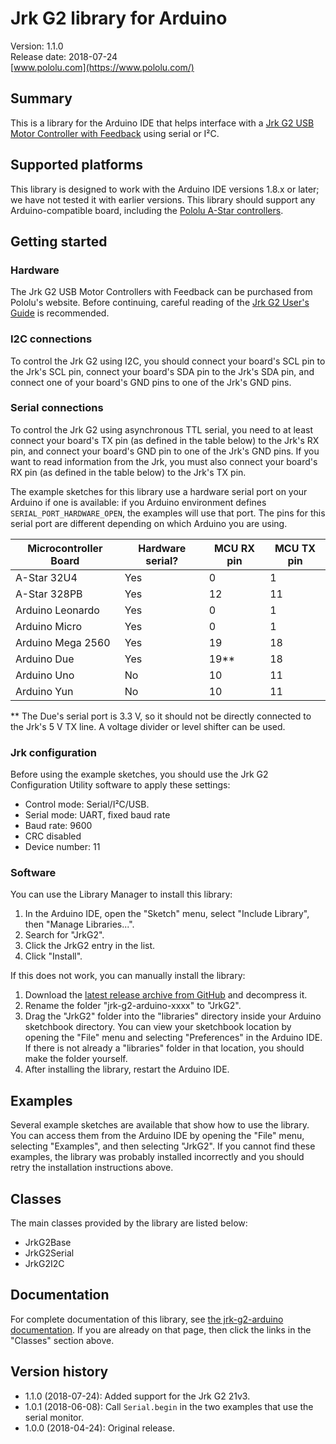 # Jrk G2 library for Arduino

Version: 1.1.0<br>
Release date: 2018-07-24<br>
[www.pololu.com](https://www.pololu.com/)

## Summary

This is a library for the Arduino IDE that helps interface with a
[Jrk G2 USB Motor Controller with Feedback][jrk]
using serial or I&sup2;C.

## Supported platforms

This library is designed to work with the Arduino IDE versions 1.8.x or later;
we have not tested it with earlier versions.  This library should support any
Arduino-compatible board, including the [Pololu A-Star controllers][a-star].

## Getting started

### Hardware

The Jrk G2 USB Motor Controllers with Feedback can be purchased from Pololu's
website.  Before continuing, careful reading of the [Jrk G2 User's Guide][guide]
is recommended.

### I2C connections

To control the Jrk G2 using I2C, you should connect your board's SCL pin to the
Jrk's SCL pin, connect your board's SDA pin to the Jrk's SDA pin, and connect
one of your board's GND pins to one of the Jrk's GND pins.

### Serial connections

To control the Jrk G2 using asynchronous TTL serial, you need to at least
connect your board's TX pin (as defined in the table below) to the Jrk's RX pin,
and connect your board's GND pin to one of the Jrk's GND pins.  If you want to
read information from the Jrk, you must also connect your board's RX pin (as
defined in the table below) to the Jrk's TX pin.

The example sketches for this library use a hardware serial port on your Arduino
if one is available: if you Arduino environment defines
`SERIAL_PORT_HARDWARE_OPEN`, the examples will use that port.  The pins for this
serial port are different depending on which Arduino you are using.

| Microcontroller Board | Hardware serial? | MCU RX pin | MCU TX pin |
|-----------------------|------------------|------------|------------|
| A-Star 32U4           |        Yes       |      0     |      1     |
| A-Star 328PB          |        Yes       |     12     |     11     |
| Arduino Leonardo      |        Yes       |      0     |      1     |
| Arduino Micro         |        Yes       |      0     |      1     |
| Arduino Mega 2560     |        Yes       |     19     |     18     |
| Arduino Due           |        Yes       |     19**   |     18     |
| Arduino Uno           |        No        |     10     |     11     |
| Arduino Yun           |        No        |     10     |     11     |

** The Due's serial port is 3.3&nbsp;V, so it should not be directly connected
to the Jrk's 5&nbsp;V TX line. A voltage divider or level shifter can be
used.

### Jrk configuration

Before using the example sketches, you should use the
Jrk G2 Configuration Utility software to apply these settings:

* Control mode: Serial/I&sup2;C/USB.
* Serial mode: UART, fixed baud rate
* Baud rate: 9600
* CRC disabled
* Device number: 11

### Software

You can use the Library Manager to install this library:

1. In the Arduino IDE, open the "Sketch" menu, select "Include Library", then
   "Manage Libraries...".
2. Search for "JrkG2".
3. Click the JrkG2 entry in the list.
4. Click "Install".

If this does not work, you can manually install the library:

1. Download the
   [latest release archive from GitHub](https://github.com/pololu/jrk-g2-arduino/releases)
   and decompress it.
2. Rename the folder "jrk-g2-arduino-xxxx" to "JrkG2".
3. Drag the "JrkG2" folder into the "libraries" directory inside your
   Arduino sketchbook directory. You can view your sketchbook location by
   opening the "File" menu and selecting "Preferences" in the Arduino IDE. If
   there is not already a "libraries" folder in that location, you should make
   the folder yourself.
4. After installing the library, restart the Arduino IDE.

## Examples

Several example sketches are available that show how to use the library. You can
access them from the Arduino IDE by opening the "File" menu, selecting
"Examples", and then selecting "JrkG2". If you cannot find these
examples, the library was probably installed incorrectly and you should retry
the installation instructions above.

## Classes

The main classes provided by the library are listed below:

* JrkG2Base
* JrkG2Serial
* JrkG2I2C

## Documentation

For complete documentation of this library, see [the jrk-g2-arduino documentation][doc].  If you are already on that page, then click the links in the "Classes" section above.

[a-star]: https://www.pololu.com/a-star
[doc]: https://pololu.github.io/jrk-g2-arduino/
[jrk]: https://www.pololu.com/jrk
[guide]: https://www.pololu.com/docs/0J73
[ide]: https://www.arduino.cc/en/Main/Software

## Version history

* 1.1.0 (2018-07-24): Added support for the Jrk G2 21v3.
* 1.0.1 (2018-06-08): Call `Serial.begin` in the two examples that use the serial monitor.
* 1.0.0 (2018-04-24): Original release.
